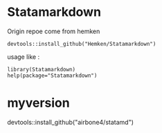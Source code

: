 # Statamarkdown
Origin repoe come from hemken
```
devtools::install_github("Hemken/Statamarkdown")
```
usage like :
```
library(Statamarkdown)
help(package="Statamarkdown")
```

# myversion
devtools::install_github("airbone4/statamd")